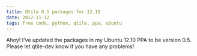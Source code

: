```yaml
---
title: Qtile 0.5 packages for 12.10
date: 2012-11-12
tags: free code, python, qtile, ppa, ubuntu
---
```


Ahoy! I've updated the packages in my Ubuntu 12.10 PPA to be version
0.5. Please let qtile-dev know if you have any problems!
